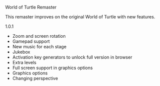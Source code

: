 World of Turtle Remaster

This remaster improves on the original World of Turtle with new features.

1.0.1

- Zoom and screen rotation
- Gamepad support
- New music for each stage
- Jukebox
- Activation key generators to unlock full version in browser
- Extra levels
- Full screen support in graphics options
- Graphics options
- Changing perspective

